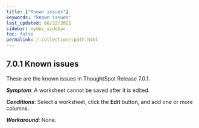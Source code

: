 ```yaml
---
title: ["Known issues"]
keywords: "known issues"
last_updated: 06/22/2021
sidebar: mydoc_sidebar
toc: false
permalink: /:collection/:path.html
---
```


<a id="7-0-1"></a>
## 7.0.1 Known issues

These are the known issues in ThoughtSpot Release 7.0.1.

***Symptom***: A worksheet cannot be saved after it is edited.

***Conditions***: Select a worksheet, click the **Edit** button, and add one or more columns.

***Workaround***: None.
